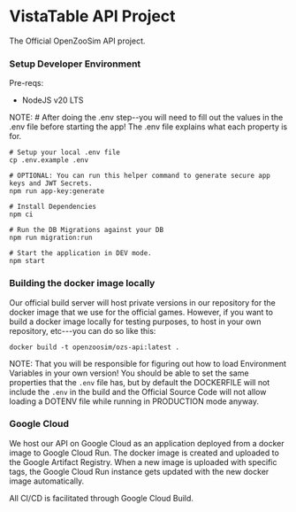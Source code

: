 # VistaTable API Project
The Official OpenZooSim API project.

### Setup Developer Environment

Pre-reqs:
   - NodeJS v20 LTS

NOTE: # After doing the .env step--you will need to fill out the values in the 
.env file before starting the app! The .env file explains what each property is for.
```shell
# Setup your local .env file
cp .env.example .env

# OPTIONAL: You can run this helper command to generate secure app keys and JWT Secrets.
npm run app-key:generate

# Install Dependencies
npm ci

# Run the DB Migrations against your DB
npm run migration:run

# Start the application in DEV mode.
npm start
```

### Building the docker image locally
Our official build server will host private versions in our repository for the docker image
that we use for the official games. However, if you want to build a docker image locally
for testing purposes, to host in your own repository, etc---you can do so like this:

```shell
docker build -t openzoosim/ozs-api:latest .
```

NOTE: That you will be responsible for figuring out how to load Environment Variables in your own version!
You should be able to set the same properties that the `.env` file has, but by default the DOCKERFILE will not 
include the `.env` in the build and the Official Source Code will not allow loading a DOTENV file while running
in PRODUCTION mode anyway.

### Google Cloud

We host our API on Google Cloud as an application deployed
from a docker image to Google Cloud Run. The docker image
is created and uploaded to the Google Artifact Registry.
When a new image is uploaded with specific tags, the Google 
Cloud Run instance gets updated with the new docker image automatically.

All CI/CD is facilitated through Google Cloud Build.


